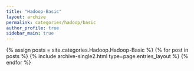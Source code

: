 ```yaml
---
title: "Hadoop-Basic"
layout: archive
permalink: categories/hadoop/basic
author_profile: true
sidebar_main: true
---
```



{% assign posts = site.categories.Hadoop.Hadoop-Basic %}
{% for post in posts %} {% include archive-single2.html type=page.entries_layout %} {% endfor %}
